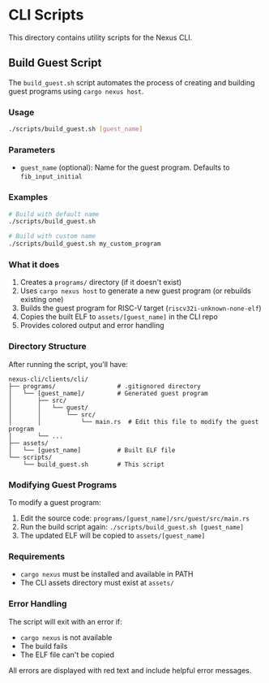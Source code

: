 # CLI Scripts

This directory contains utility scripts for the Nexus CLI.

## Build Guest Script

The `build_guest.sh` script automates the process of creating and building guest programs using `cargo nexus host`.

### Usage

```bash
./scripts/build_guest.sh [guest_name]
```

### Parameters

- `guest_name` (optional): Name for the guest program. Defaults to `fib_input_initial`

### Examples

```bash
# Build with default name
./scripts/build_guest.sh

# Build with custom name
./scripts/build_guest.sh my_custom_program
```

### What it does

1. Creates a `programs/` directory (if it doesn't exist)
2. Uses `cargo nexus host` to generate a new guest program (or rebuilds existing one)
3. Builds the guest program for RISC-V target (`riscv32i-unknown-none-elf`)
4. Copies the built ELF to `assets/[guest_name]` in the CLI repo
5. Provides colored output and error handling

### Directory Structure

After running the script, you'll have:

```
nexus-cli/clients/cli/
├── programs/                 # .gitignored directory
│   └── [guest_name]/         # Generated guest program
│       ├── src/
│       │   └── guest/
│       │       └── src/
│       │           └── main.rs  # Edit this file to modify the guest program
│       └── ...
├── assets/
│   └── [guest_name]          # Built ELF file
└── scripts/
    └── build_guest.sh        # This script
```

### Modifying Guest Programs

To modify a guest program:

1. Edit the source code: `programs/[guest_name]/src/guest/src/main.rs`
2. Run the build script again: `./scripts/build_guest.sh [guest_name]`
3. The updated ELF will be copied to `assets/[guest_name]`

### Requirements

- `cargo nexus` must be installed and available in PATH
- The CLI assets directory must exist at `assets/`

### Error Handling

The script will exit with an error if:
- `cargo nexus` is not available
- The build fails
- The ELF file can't be copied

All errors are displayed with red text and include helpful error messages. 